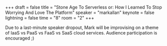 +++
draft = false
title = "Stone Age To Serverless or: How I Learned To Stop Worrying And Love The Platform"
speaker = "markallan"
keynote = false
lightning = false
time = "8"
room = "2"
+++

Due to a last-minute speaker dropout, Mark will be improvising on a theme of IaaS vs PaaS vs FaaS vs SaaS cloud services. Audience participation is encouraged ;)